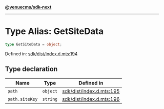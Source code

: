 [**@venuecms/sdk-next**](../Index.md)

***

# Type Alias: GetSiteData

```ts
type GetSiteData = object;
```

Defined in: [sdk/dist/index.d.mts:194](https://github.com/venuecms/sdk/blob/1c1bdce3c89568d47e3eb3ec42df293b4e3a3a09/packages/sdk/dist/index.d.mts#L194)

## Type declaration

| Name | Type | Defined in |
| ------ | ------ | ------ |
| <a id="path"></a> `path` | `object` | [sdk/dist/index.d.mts:195](https://github.com/venuecms/sdk/blob/1c1bdce3c89568d47e3eb3ec42df293b4e3a3a09/packages/sdk/dist/index.d.mts#L195) |
| `path.siteKey` | `string` | [sdk/dist/index.d.mts:196](https://github.com/venuecms/sdk/blob/1c1bdce3c89568d47e3eb3ec42df293b4e3a3a09/packages/sdk/dist/index.d.mts#L196) |
